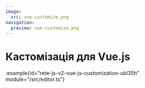 ```yaml
---
image:
  src: vue-customize.png
navigation:
  preview: vue-customize.png
---
```


# Кастомізація для Vue.js

:example{id="rete-js-v2-vue-js-customization-ubl35h" module="/src/editor.ts"}

